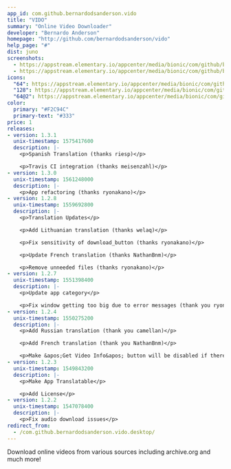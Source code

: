 ```yaml
---
app_id: com.github.bernardodsanderson.vido
title: "VIDO"
summary: "Online Video Downloader"
developer: "Bernardo Anderson"
homepage: "http://github.com/bernardodsanderson/vido"
help_page: "#"
dist: juno
screenshots:
  - https://appstream.elementary.io/appcenter/media/bionic/com/github/bernardodsanderson.vido/DB298333FD04203FBFB37171AB6B93C0/screenshots/image-1_orig.png
  - https://appstream.elementary.io/appcenter/media/bionic/com/github/bernardodsanderson.vido/DB298333FD04203FBFB37171AB6B93C0/screenshots/image-2_orig.png
icons:
  "64": https://appstream.elementary.io/appcenter/media/bionic/com/github/bernardodsanderson.vido/DB298333FD04203FBFB37171AB6B93C0/icons/64x64/com.github.bernardodsanderson.vido_com.github.bernardodsanderson.vido.png
  "128": https://appstream.elementary.io/appcenter/media/bionic/com/github/bernardodsanderson.vido/DB298333FD04203FBFB37171AB6B93C0/icons/128x128/com.github.bernardodsanderson.vido_com.github.bernardodsanderson.vido.png
  "64@2": https://appstream.elementary.io/appcenter/media/bionic/com/github/bernardodsanderson.vido/DB298333FD04203FBFB37171AB6B93C0/icons/64x64@2/com.github.bernardodsanderson.vido_com.github.bernardodsanderson.vido.png
color:
  primary: "#F2C94C"
  primary-text: "#333"
price: 1
releases:
- version: 1.3.1
  unix-timestamp: 1575417600
  description: |-
    <p>Spanish Translation (thanks riesp)</p>

    <p>Travis CI integration (thanks meisenzahl)</p>
- version: 1.3.0
  unix-timestamp: 1561248000
  description: |-
    <p>App refactoring (thanks ryonakano)</p>
- version: 1.2.8
  unix-timestamp: 1559692800
  description: |-
    <p>Translation Updates</p>

    <p>Add Lithuanian translation (thanks welaq)</p>

    <p>Fix sensitivity of download_button (thanks ryonakano)</p>

    <p>Update French translation (thanks NathanBnm)</p>

    <p>Remove unneeded files (thanks ryonakano)</p>
- version: 1.2.7
  unix-timestamp: 1551398400
  description: |-
    <p>Update app category</p>

    <p>Fix window getting too big due to error messages (thank you ryonakano)</p>
- version: 1.2.4
  unix-timestamp: 1550275200
  description: |-
    <p>Add Russian translation (thank you camellan)</p>

    <p>Add French translation (thank you NathanBnm)</p>

    <p>Make &apos;Get Video Info&apos; button will be disabled if there&apos;s no url (thank you ryonakano)</p>
- version: 1.2.3
  unix-timestamp: 1549843200
  description: |-
    <p>Make App Translatable</p>

    <p>Add License</p>
- version: 1.2.2
  unix-timestamp: 1547078400
  description: |-
    <p>Fix audio download issues</p>
redirect_from:
  - /com.github.bernardodsanderson.vido.desktop/
---
```


<p>Download online videos from various sources including archive.org and much more!</p>